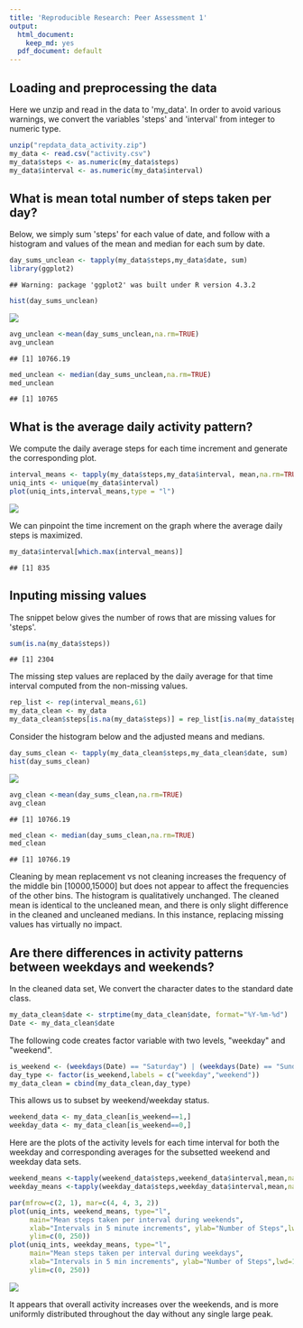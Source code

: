 ```yaml
---
title: 'Reproducible Research: Peer Assessment 1'
output:
  html_document:
    keep_md: yes
  pdf_document: default
---
```


## Loading and preprocessing the data

Here we unzip and read in the data to 'my_data'. In order to avoid various
warnings, we convert the variables 'steps' and 'interval' from integer
to numeric type.


```r
unzip("repdata_data_activity.zip")
my_data <- read.csv("activity.csv")
my_data$steps <- as.numeric(my_data$steps)
my_data$interval <- as.numeric(my_data$interval)
```

## What is mean total number of steps taken per day?

Below, we simply sum 'steps' for each value of date, and follow with a
histogram and values of the mean and median for each sum by date.


```r
day_sums_unclean <- tapply(my_data$steps,my_data$date, sum)
library(ggplot2)
```

```
## Warning: package 'ggplot2' was built under R version 4.3.2
```

```r
hist(day_sums_unclean)
```

![](PA1_template_files/figure-html/unnamed-chunk-2-1.png)<!-- -->

```r
avg_unclean <-mean(day_sums_unclean,na.rm=TRUE)
avg_unclean
```

```
## [1] 10766.19
```

```r
med_unclean <- median(day_sums_unclean,na.rm=TRUE)
med_unclean
```

```
## [1] 10765
```

## What is the average daily activity pattern?

We compute the daily average steps for each time increment and generate the
corresponding plot.


```r
interval_means <- tapply(my_data$steps,my_data$interval, mean,na.rm=TRUE)
uniq_ints <- unique(my_data$interval)
plot(uniq_ints,interval_means,type = "l")
```

![](PA1_template_files/figure-html/unnamed-chunk-3-1.png)<!-- -->

We can pinpoint the time increment on the graph where the average daily steps is maximized.


```r
my_data$interval[which.max(interval_means)]
```

```
## [1] 835
```

## Inputing missing values

The snippet below gives the number of rows that are missing values for 'steps'.


```r
sum(is.na(my_data$steps))
```

```
## [1] 2304
```

The missing step values are replaced by the daily average for that time interval
 computed from the non-missing values.


```r
rep_list <- rep(interval_means,61)
my_data_clean <- my_data
my_data_clean$steps[is.na(my_data$steps)] = rep_list[is.na(my_data$steps)]
```

Consider the histogram below and the adjusted means and medians.


```r
day_sums_clean <- tapply(my_data_clean$steps,my_data_clean$date, sum)
hist(day_sums_clean)
```

![](PA1_template_files/figure-html/unnamed-chunk-7-1.png)<!-- -->

```r
avg_clean <-mean(day_sums_clean,na.rm=TRUE)
avg_clean
```

```
## [1] 10766.19
```

```r
med_clean <- median(day_sums_clean,na.rm=TRUE)
med_clean
```

```
## [1] 10766.19
```

Cleaning by mean replacement vs not cleaning increases the frequency of the
 middle bin [10000,15000] but does not appear to affect the frequencies of the
  other bins. The histogram is qualitatively unchanged. The cleaned mean is
  identical to the uncleaned mean, and there is only slight difference in the
  cleaned and uncleaned medians. In this instance, replacing missing values has 
  virtually no impact.

## Are there differences in activity patterns between weekdays and weekends?

In the cleaned data set, We convert the character dates to the standard date
class.


```r
my_data_clean$date <- strptime(my_data_clean$date, format="%Y-%m-%d")
Date <- my_data_clean$date 
```

The following code creates  factor variable with two levels, 
"weekday" and "weekend".


```r
is_weekend <- (weekdays(Date) == "Saturday") | (weekdays(Date) == "Sunday")
day_type <- factor(is_weekend,labels = c("weekday","weekend"))
my_data_clean = cbind(my_data_clean,day_type)
```

This allows us to subset by weekend/weekday status.


```r
weekend_data <- my_data_clean[is_weekend==1,]
weekday_data <- my_data_clean[is_weekend==0,]
```

Here are the plots of the activity levels for each time interval for both the
  weekday and corresponding averages for the subsetted weekend and weekday data
  sets.


```r
weekend_means <-tapply(weekend_data$steps,weekend_data$interval,mean,na.rm=TRUE)
weekday_means <-tapply(weekday_data$steps,weekday_data$interval,mean,na.rm=TRUE)

par(mfrow=c(2, 1), mar=c(4, 4, 3, 2))
plot(uniq_ints, weekend_means, type="l",
     main="Mean steps taken per interval during weekends",
     xlab="Intervals in 5 minute increments", ylab="Number of Steps",lwd=1.5,
     ylim=c(0, 250))
plot(uniq_ints, weekday_means, type="l",
     main="Mean steps taken per interval during weekdays",
     xlab="Intervals in 5 min increments", ylab="Number of Steps",lwd=1.5,
     ylim=c(0, 250))
```

![](PA1_template_files/figure-html/unnamed-chunk-11-1.png)<!-- -->

 It appears that overall activity increases over the weekends, and is more
 uniformly distributed throughout the day without any single large peak.
